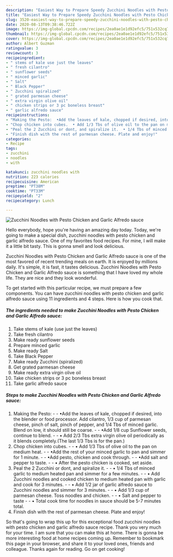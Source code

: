 ```yaml
---
description: "Easiest Way to Prepare Speedy Zucchini Noodles with Pesto Chicken and Garlic Alfredo sauce"
title: "Easiest Way to Prepare Speedy Zucchini Noodles with Pesto Chicken and Garlic Alfredo sauce"
slug: 3520-easiest-way-to-prepare-speedy-zucchini-noodles-with-pesto-chicken-and-garlic-alfredo-sauce
date: 2020-08-13T09:38:46.722Z
image: https://img-global.cpcdn.com/recipes/2ea0ae1e1d92efc5/751x532cq70/zucchini-noodles-with-pesto-chicken-and-garlic-alfredo-sauce-recipe-main-photo.jpg
thumbnail: https://img-global.cpcdn.com/recipes/2ea0ae1e1d92efc5/751x532cq70/zucchini-noodles-with-pesto-chicken-and-garlic-alfredo-sauce-recipe-main-photo.jpg
cover: https://img-global.cpcdn.com/recipes/2ea0ae1e1d92efc5/751x532cq70/zucchini-noodles-with-pesto-chicken-and-garlic-alfredo-sauce-recipe-main-photo.jpg
author: Albert Guzman
ratingvalue: 3
reviewcount: 3
recipeingredient:
- " stems of kale use just the leaves"
- " fresh cilantro"
- " sunflower seeds"
- " minced garlic"
- " Salt"
- " Black Pepper"
- " Zucchini spiralized"
- " grated parmesan cheese"
- " extra virgin olive oil"
- " chicken strips or 3 pc boneless breast"
- " garlic alfredo sauce"
recipeinstructions:
- "Making the Pesto:  •Add the leaves of kale, chopped if desired, into the blender or food processor. Add cilantro, 1/3 cup of parmesan cheese, pinch of salt, pinch of pepper, and 1/4 Tbs of minced garlic. Blend on low, it should still be coarse.   •Add 1/8 cup Sunflower seeds, continue to blend.  • Add 2/3 Tbs extra virgin olive oil periodically as it blends completely.(The last 1/3 Tbs is for the pan.)"
- "Chop chicken into cubes.  • Add 1/3 Tbs of olive oil to the pan on medium heat.  •Add the rest of your minced garlic to pan and simmer for 1 minute.  •Add pesto, chicken and cook through.  •Add salt and pepper to taste.  • After the pesto chicken is cooked, set aside."
- "Peal the 2 Zucchini or dont, and spiralize it.  • 1/4 Tbs of minced garlic to medium heated pan and simmer for a few minutes.   • Add Zucchini noodles and cooked chicken to medium heated pan with garlic and cook for 3 minutes.  • Add 1/2 jar of garlic alfredo sauce to Zucchini noodles and simmer for 3 minutes.   • Add 1/3 cup of parmesan cheese. Toss noodles and chicken.  • Salt and pepper to taste  • Total cook time for noodles in sauce should be 5-7 minutes total."
- "Finish dish with the rest of parmesan cheese. Plate and enjoy!"
categories:
- Recipe
tags:
- zucchini
- noodles
- with

katakunci: zucchini noodles with 
nutrition: 223 calories
recipecuisine: American
preptime: "PT38M"
cooktime: "PT33M"
recipeyield: "2"
recipecategory: Lunch

---
```



![Zucchini Noodles with Pesto Chicken and Garlic Alfredo sauce](https://img-global.cpcdn.com/recipes/2ea0ae1e1d92efc5/751x532cq70/zucchini-noodles-with-pesto-chicken-and-garlic-alfredo-sauce-recipe-main-photo.jpg)

Hello everybody, hope you're having an amazing day today. Today, we're going to make a special dish, zucchini noodles with pesto chicken and garlic alfredo sauce. One of my favorites food recipes. For mine, I will make it a little bit tasty. This is gonna smell and look delicious.

Zucchini Noodles with Pesto Chicken and Garlic Alfredo sauce is one of the most favored of recent trending meals on earth. It is enjoyed by millions daily. It's simple, it is fast, it tastes delicious. Zucchini Noodles with Pesto Chicken and Garlic Alfredo sauce is something that I have loved my whole life. They are nice and they look wonderful.




To get started with this particular recipe, we must prepare a few components. You can have zucchini noodles with pesto chicken and garlic alfredo sauce using 11 ingredients and 4 steps. Here is how you cook that.

<!--inarticleads1-->

##### The ingredients needed to make Zucchini Noodles with Pesto Chicken and Garlic Alfredo sauce:

1. Take  stems of kale (use just the leaves)
1. Take  fresh cilantro
1. Make ready  sunflower seeds
1. Prepare  minced garlic
1. Make ready  Salt
1. Take  Black Pepper
1. Make ready  Zucchini (spiralized)
1. Get  grated parmesan cheese
1. Make ready  extra virgin olive oil
1. Take  chicken strips or 3 pc boneless breast
1. Take  garlic alfredo sauce




<!--inarticleads2-->

##### Steps to make Zucchini Noodles with Pesto Chicken and Garlic Alfredo sauce:

1. Making the Pesto: -  - •Add the leaves of kale, chopped if desired, into the blender or food processor. Add cilantro, 1/3 cup of parmesan cheese, pinch of salt, pinch of pepper, and 1/4 Tbs of minced garlic. Blend on low, it should still be coarse.  -  - •Add 1/8 cup Sunflower seeds, continue to blend. -  - • Add 2/3 Tbs extra virgin olive oil periodically as it blends completely.(The last 1/3 Tbs is for the pan.)
1. Chop chicken into cubes. -  - • Add 1/3 Tbs of olive oil to the pan on medium heat. -  - •Add the rest of your minced garlic to pan and simmer for 1 minute. -  - •Add pesto, chicken and cook through. -  - •Add salt and pepper to taste. -  - • After the pesto chicken is cooked, set aside.
1. Peal the 2 Zucchini or dont, and spiralize it. -  - • 1/4 Tbs of minced garlic to medium heated pan and simmer for a few minutes.  -  - • Add Zucchini noodles and cooked chicken to medium heated pan with garlic and cook for 3 minutes. -  - • Add 1/2 jar of garlic alfredo sauce to Zucchini noodles and simmer for 3 minutes.  -  - • Add 1/3 cup of parmesan cheese. Toss noodles and chicken. -  - • Salt and pepper to taste -  - • Total cook time for noodles in sauce should be 5-7 minutes total.
1. Finish dish with the rest of parmesan cheese. Plate and enjoy!




So that's going to wrap this up for this exceptional food zucchini noodles with pesto chicken and garlic alfredo sauce recipe. Thank you very much for your time. I am sure that you can make this at home. There is gonna be more interesting food at home recipes coming up. Remember to bookmark this page in your browser, and share it to your loved ones, friends and colleague. Thanks again for reading. Go on get cooking!
